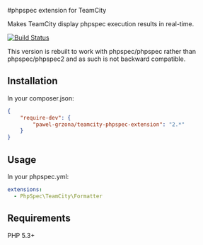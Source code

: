 #phpspec extension for TeamCity

Makes TeamCity display phpspec execution results in real-time.

[![Build Status](https://travis-ci.org/pawel-grzona/teamcity-phpspec-extension.png)](https://travis-ci.org/pawel-grzona/teamcity-phpspec-extension)

This version is rebuilt to work with phpspec/phpspec
rather than phpspec/phpspec2 and as such is not backward compatible.

## Installation

In your composer.json:

```json
{
    "require-dev": {
        "pawel-grzona/teamcity-phpspec-extension": "2.*"
    }
}
```

## Usage

In your phpspec.yml:

```yml
extensions:
  - PhpSpec\TeamCity\Formatter
```

## Requirements

PHP 5.3+
